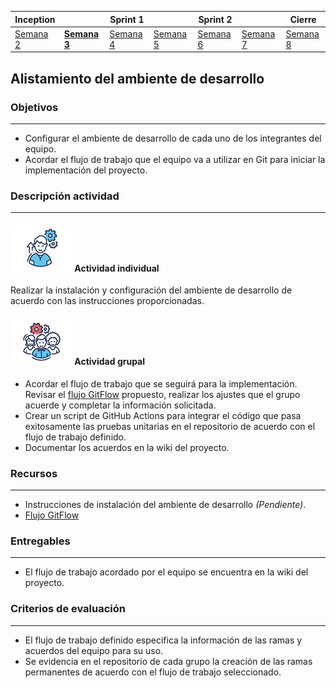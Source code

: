 | Inception |   | Sprint 1 |   | Sprint 2 |   | Cierre |
|-----------|---|----------|---|----------|---|--------|
| [Semana 2](/mt2_procesos_guias_proyecto/semanas/inception/semana2/semana2)        | **[Semana 3](/mt2_procesos_guias_proyecto/semanas/inception/semana3/semana3)** | [Semana 4](/mt2_procesos_guias_proyecto/semanas/sprint1/semana4/semana4) | [Semana 5](/mt2_procesos_guias_proyecto/semanas/sprint1/semana5/semana5) | [Semana 6](/mt2_procesos_guias_proyecto/semanas/sprint2/semana6/semana6) | [Semana 7](/mt2_procesos_guias_proyecto/semanas/sprint2/semana7/semana7) | [Semana 8]()      |

## Alistamiento del ambiente de desarrollo

### Objetivos

---
* Configurar el ambiente de desarrollo de cada uno de los integrantes del equipo.
* Acordar el flujo de trabajo que el equipo va a utilizar en Git para iniciar la implementación del proyecto.

### Descripción actividad

---
#### ![](./../../../assets/images/individuo.png) Actividad individual

Realizar la instalación y configuración del ambiente de desarrollo de acuerdo con las instrucciones proporcionadas.

#### ![](./../../../assets/images/grupo.png) Actividad grupal

* Acordar el flujo de trabajo que se seguirá para la implementación. Revisar el [flujo GitFlow](../semana3/s3_gitflow) propuesto, realizar los ajustes que el grupo acuerde y completar la información solicitada.
* Crear un script de GitHub Actions para integrar el código que pasa exitosamente las pruebas unitarias en el repositorio de acuerdo con el flujo de trabajo definido.
* Documentar los acuerdos en la wiki del proyecto.


### Recursos 

---
* Instrucciones de instalación del ambiente de desarrollo *(Pendiente)*.
* [Flujo GitFlow](../semana3/s3_gitflow)

### Entregables 

---
* El flujo de trabajo acordado por el equipo se encuentra en la wiki del proyecto.

### Criterios de evaluación
---
* El flujo de trabajo definido especifica la información de las ramas y acuerdos del equipo para su uso.
* Se evidencia en el repositorio de cada grupo la creación de las ramas permanentes de acuerdo con el flujo de trabajo seleccionado.
